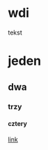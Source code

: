 # wdi
tekst 
# jeden # 
## dwa ##
### trzy ###
#### cztery ####
[link](https://github.com/fjemiolo/wdi/)
